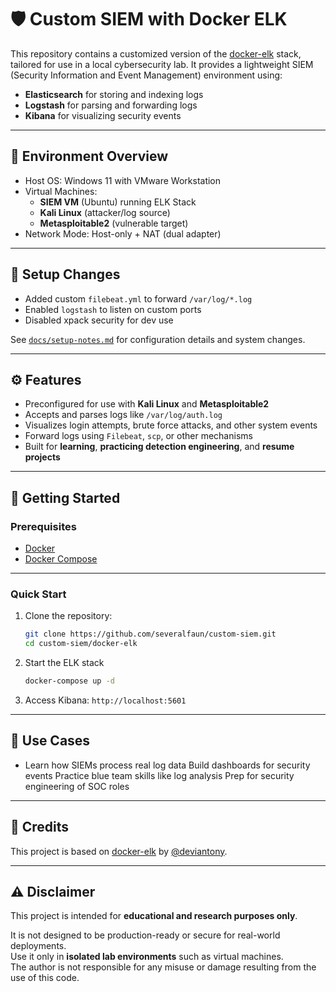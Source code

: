 # 🛡️ Custom SIEM with Docker ELK

This repository contains a customized version of the [docker-elk](https://github.com/deviantony/docker-elk) stack, tailored for use in a local cybersecurity lab. It provides a lightweight SIEM (Security Information and Event Management) environment using:

- **Elasticsearch** for storing and indexing logs  
- **Logstash** for parsing and forwarding logs  
- **Kibana** for visualizing security events  

---

## 🧰 Environment Overview

- Host OS: Windows 11 with VMware Workstation
- Virtual Machines:
  - **SIEM VM** (Ubuntu) running ELK Stack
  - **Kali Linux** (attacker/log source)
  - **Metasploitable2** (vulnerable target)
- Network Mode: Host-only + NAT (dual adapter)

---

## 🔧 Setup Changes

- Added custom `filebeat.yml` to forward `/var/log/*.log`
- Enabled `logstash` to listen on custom ports
- Disabled xpack security for dev use

See [`docs/setup-notes.md`](docs/setup-notes.md) for configuration details and system changes.

---

## ⚙️ Features

- Preconfigured for use with **Kali Linux** and **Metasploitable2**
- Accepts and parses logs like `/var/log/auth.log`
- Visualizes login attempts, brute force attacks, and other system events
- Forward logs using `Filebeat`, `scp`, or other mechanisms
- Built for **learning**, **practicing detection engineering**, and **resume projects**

---

## 🚀 Getting Started

### Prerequisites

- [Docker](https://docs.docker.com/get-docker/)
- [Docker Compose](https://docs.docker.com/compose/install/)
 
---

### Quick Start

1. Clone the repository:
    ```bash
    git clone https://github.com/severalfaun/custom-siem.git
    cd custom-siem/docker-elk

2. Start the ELK stack
    ```bash
    docker-compose up -d

3. Access Kibana:
    `http://localhost:5601`

---

## 📌 Use Cases

- Learn how SIEMs process real log data
Build dashboards for security events
Practice blue team skills like log analysis
Prep for security engineering of SOC roles

---

## 🧾 Credits

This project is based on [docker-elk](https://github.com/deviantony/docker-elk) by [@deviantony](https://github.com/deviantony).

---

## ⚠️ Disclaimer

This project is intended for **educational and research purposes only**.

It is not designed to be production-ready or secure for real-world deployments.  
Use it only in **isolated lab environments** such as virtual machines.  
The author is not responsible for any misuse or damage resulting from the use of this code.